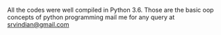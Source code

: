 All the codes were well compiled in Python 3.6. 
Those are the basic oop concepts of python programming
mail me for any query at srvindian@gmail.com
